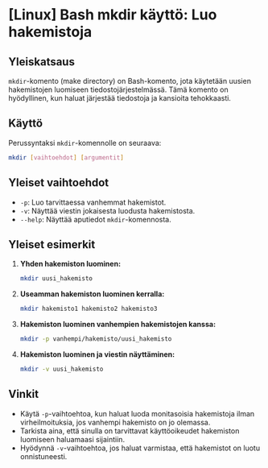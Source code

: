 # [Linux] Bash mkdir käyttö: Luo hakemistoja

## Yleiskatsaus
`mkdir`-komento (make directory) on Bash-komento, jota käytetään uusien hakemistojen luomiseen tiedostojärjestelmässä. Tämä komento on hyödyllinen, kun haluat järjestää tiedostoja ja kansioita tehokkaasti.

## Käyttö
Perussyntaksi `mkdir`-komennolle on seuraava:

```bash
mkdir [vaihtoehdot] [argumentit]
```

## Yleiset vaihtoehdot
- `-p`: Luo tarvittaessa vanhemmat hakemistot.
- `-v`: Näyttää viestin jokaisesta luodusta hakemistosta.
- `--help`: Näyttää aputiedot `mkdir`-komennosta.

## Yleiset esimerkit
1. **Yhden hakemiston luominen:**
   ```bash
   mkdir uusi_hakemisto
   ```

2. **Useamman hakemiston luominen kerralla:**
   ```bash
   mkdir hakemisto1 hakemisto2 hakemisto3
   ```

3. **Hakemiston luominen vanhempien hakemistojen kanssa:**
   ```bash
   mkdir -p vanhempi/hakemisto/uusi_hakemisto
   ```

4. **Hakemiston luominen ja viestin näyttäminen:**
   ```bash
   mkdir -v uusi_hakemisto
   ```

## Vinkit
- Käytä `-p`-vaihtoehtoa, kun haluat luoda monitasoisia hakemistoja ilman virheilmoituksia, jos vanhempi hakemisto on jo olemassa.
- Tarkista aina, että sinulla on tarvittavat käyttöoikeudet hakemiston luomiseen haluamaasi sijaintiin.
- Hyödynnä `-v`-vaihtoehtoa, jos haluat varmistaa, että hakemistot on luotu onnistuneesti.